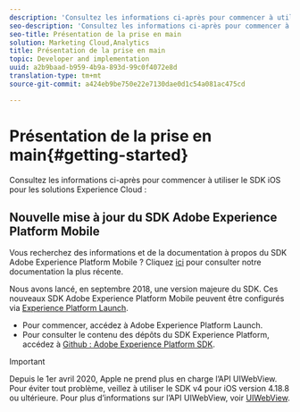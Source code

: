 ```yaml
---
description: 'Consultez les informations ci-après pour commencer à utiliser le SDK iOS pour les solutions Experience Cloud : '
seo-description: 'Consultez les informations ci-après pour commencer à utiliser le SDK iOS pour les solutions Experience Cloud : '
seo-title: Présentation de la prise en main
solution: Marketing Cloud,Analytics
title: Présentation de la prise en main
topic: Developer and implementation
uuid: a2b9baad-b959-4b9a-893d-99c0f4072e8d
translation-type: tm+mt
source-git-commit: a424eb9be750e22e7130dae0d1c54a081ac475cd

---
```



# Présentation de la prise en main{#getting-started}

Consultez les informations ci-après pour commencer à utiliser le SDK iOS pour les solutions Experience Cloud :

## Nouvelle mise à jour du SDK Adobe Experience Platform Mobile

Vous recherchez des informations et de la documentation à propos du SDK Adobe Experience Platform Mobile ? Cliquez [ici](https://aep-sdks.gitbook.io/docs/) pour consulter notre documentation la plus récente.

Nous avons lancé, en septembre 2018, une version majeure du SDK. Ces nouveaux SDK Adobe Experience Platform Mobile peuvent être configurés via [Experience Platform Launch](https://www.adobe.com/experience-platform/launch.html).

* Pour commencer, accédez à Adobe Experience Platform Launch.
* Pour consulter le contenu des dépôts du SDK Experience Platform, accédez à [Github : Adobe Experience Platform SDK](https://github.com/Adobe-Marketing-Cloud/acp-sdks).

>[!IMPORTANT]
>
>Depuis le 1er avril 2020, Apple ne prend plus en charge l’API UIWebView. Pour éviter tout problème, veillez à utiliser le SDK v4 pour iOS version 4.18.8 ou ultérieure. Pour plus d’informations sur l’API UIWebView, voir [UIWebView](https://developer.apple.com/documentation/uikit/uiwebview).
